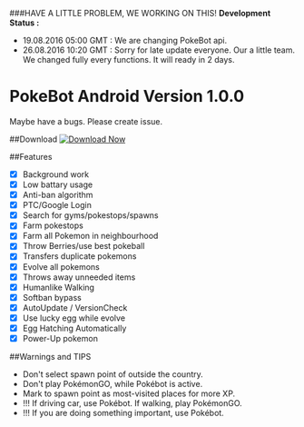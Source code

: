 ###HAVE A LITTLE PROBLEM, WE WORKING ON THIS!
<b>Development Status : </b>
* 19.08.2016 05:00 GMT : We are changing PokeBot api.
* 26.08.2016 10:20 GMT : Sorry for late update everyone. Our a little team. We changed fully every functions. It will ready in 2 days. 

# PokeBot Android Version 1.0.0

Maybe have a bugs. Please create issue.

##Download
<a href="https://github.com/PokeBotPub/PokeBot-Android/releases/download/1.0.0/PokeBot.v1.0.0.apk">![Download Now](https://raw.githubusercontent.com/PokeBotPub/PokeBot-Android/f5f70e973818974e5e83335a73589cc965d03227/Download-Button.png "Download Now")</a>




##Features
- [x] Background work
- [x] Low battary usage
- [x] Anti-ban algorithm
- [x] PTC/Google Login
- [x] Search for gyms/pokestops/spawns
- [x] Farm pokestops
- [x] Farm all Pokemon in neighbourhood
- [x] Throw Berries/use best pokeball
- [x] Transfers duplicate pokemons
- [x] Evolve all pokemons
- [x] Throws away unneeded items
- [x] Humanlike Walking
- [x] Softban bypass
- [x] AutoUpdate / VersionCheck
- [x] Use lucky egg while evolve
- [x] Egg Hatching Automatically
- [x] Power-Up pokemon

##Warnings and TIPS
* Don't select spawn point of outside the country. 
* Don't play PokémonGO, while Pokébot is active. 
* Mark to spawn point as most-visited places for more XP.
* !!! If driving car, use Pokébot. If walking, play PokémonGO.
* !!! If you are doing something important, use Pokébot. 
